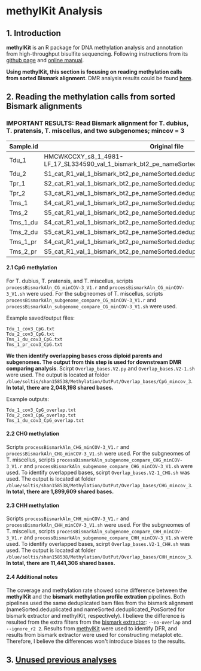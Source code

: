 # methylKit Analysis
## 1. Introduction
**methylKit** is an R package for DNA methylation analysis and annotation from high-throughput bisulfite sequencing. Following instructions from its  [github page](https://github.com/al2na/methylKit) and [online manual](https://bioconductor.org/packages/release/bioc/vignettes/methylKit/inst/doc/methylKit.html#23_Reading_the_methylation_calls_from_sorted_Bismark_alignments).

**Using methylKit, this section is focusing on reading methylation calls from sorted Bismark alignment**. DMR analysis results could be found **[here](https://github.com/GatorShan/Tragopogon-Methylation-Project/tree/master/DMR_analysis_methylKit#dmr-analysis-using-methylkit)**.

## 2. Reading the methylation calls from sorted Bismark alignments

### IMPORTANT RESULTS: Read Bismark alignment for T. dubius, T. pratensis, T. miscellus, and two subgenomes; mincov = 3
|Sample.id|Original file|
|--|--|
|Tdu_1|HMCWKCCXY_s8_1_4981-LF_17_SL334590_val_1_bismark_bt2_pe_nameSorted.deduplicated_PosSorted.bam|
|Tdu_2|S1_cat_R1_val_1_bismark_bt2_pe_nameSorted.deduplicated_PosSorted.bam|
|Tpr_1|S2_cat_R1_val_1_bismark_bt2_pe_nameSorted.deduplicated_PosSorted.bam|
|Tpr_2|S3_cat_R1_val_1_bismark_bt2_pe_nameSorted.deduplicated_PosSorted.bam|
|Tms_1|S4_cat_R1_val_1_bismark_bt2_pe_nameSorted.deduplicated_PosSorted.bam|
|Tms_2|S5_cat_R1_val_1_bismark_bt2_pe_nameSorted.deduplicated_PosSorted.bam|
| Tms_1_du | S4_cat_R1_val_1_bismark_bt2_pe_nameSorted.deduplicated.genome1_PosSorted.bam |
| Tms_2_du | S5_cat_R1_val_1_bismark_bt2_pe_nameSorted.deduplicated.genome1_PosSorted.bam |
| Tms_1_pr | S4_cat_R1_val_1_bismark_bt2_pe_nameSorted.deduplicated.genome2_PosSorted.bam |
| Tms_2_pr | S5_cat_R1_val_1_bismark_bt2_pe_nameSorted.deduplicated.genome2_PosSorted.bam |
#### 2.1 CpG methylation
For T. dubius, T. pratensis, and T. miscellus, scripts `processBismarkAln_CG_minCOV-3_V1.r` and `processBismarkAln_CG_minCOV-3_V1.sh` were used. For the subgneomes of T. miscellus, scripts `processBismarkAln_subgenome_compare_CG_minCOV-3_V1.r` and `processBismarkAln_subgenome_compare_CG_minCOV-3_V1.sh` were used.

Example saved/output files:
```
Tdu_1_cov3_CpG.txt
Tdu_2_cov3_CpG.txt
Tms_1_du_cov3_CpG.txt
Tms_1_pr_cov3_CpG.txt
```

**We then identify overlapping bases cross diploid parents and subgenomes. The output from this step is used for downstream DMR comparing analysis**. Scirpt `Overlap_bases.V2.py` and `Overlap_bases.V2-1.sh` were used. The output is located at folder `/blue/soltis/shan158538/Methylation/OutPut/Overlap_bases/CpG_mincov_3`. **In total, there are 2,048,198 shared bases.**

Example outputs:
```
Tdu_1_cov3_CpG_overlap.txt
Tdu_2_cov3_CpG_overlap.txt
Tms_1_du_cov3_CpG_overlap.txt
```

#### 2.2 CHG methylation
Scripts `processBismarkAln_CHG_minCOV-3_V1.r` and `processBismarkAln_CHG_minCOV-3_V1.sh` were used. For the subgneomes of T. miscellus, scripts `processBismarkAln_subgenome_compare_CHG_minCOV-3_V1.r` and `processBismarkAln_subgenome_compare_CHG_minCOV-3_V1.sh` were used. To identify overlapped bases, scirpt `Overlap_bases.V2-1_CHG.sh` was used. The output is located at folder `/blue/soltis/shan158538/Methylation/OutPut/Overlap_bases/CHG_mincov_3`. **In total, there are 1,899,609 shared bases.**


#### 2.3 CHH methylation
Scripts `processBismarkAln_CHH_minCOV-3_V1.r` and `processBismarkAln_CHH_minCOV-3_V1.sh` were used. For the subgneomes of T. miscellus, scripts `processBismarkAln_subgenome_compare_CHH_minCOV-3_V1.r` and `processBismarkAln_subgenome_compare_CHH_minCOV-3_V1.sh` were used. To identify overlapped bases, scirpt `Overlap_bases.V2-1_CHH.sh` was used. The output is located at folder `/blue/soltis/shan158538/Methylation/OutPut/Overlap_bases/CHH_mincov_3`. **In total, there are 11,441,306 shared bases.**

#### 2.4 Additional notes
The coverage and methylation rate showed some difference between the **methylKit** and the **bismark methylation profile extration** pipelines. Both pipelines used the same deduplicated bam files from the bismark alignment (nameSorted.deduplicated and nameSorted.deduplicated_PosSorted for bismark extractor and methylKit, respectively). I believe the difference is resulted from the extra filters from the [bismark extractor](https://www.bioinformatics.babraham.ac.uk/projects/bismark/Bismark_User_Guide.pdf): `--no-overlap` and `--ignore_r2 2`. Results from [methylKit](https://www.rdocumentation.org/packages/methylKit/versions/0.99.2/topics/processBismarkAln) were used to identify DFR, and results from bismark extractor were used for constructing metaplot etc. Therefore, I believe the differences won't introduce biases to the results.


## 3. [Unused previous analyses](https://github.com/GatorShan/Tragopogon-Methylation-Project/tree/master/methylKit_analysis/Unused_previous_analyses)
